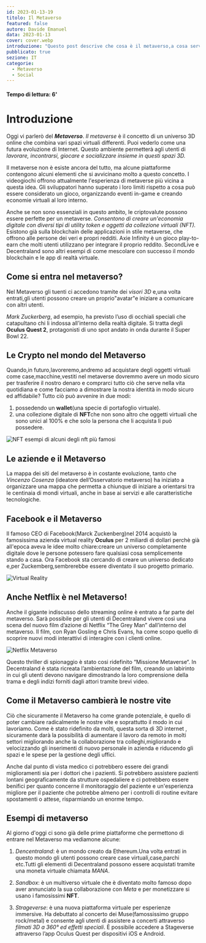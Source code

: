 ```yaml
---
id: 2023-01-13-19
titolo: Il Metaverso 
featured: false
autore: Davide Emanuel
data: 2023-01-13
cover: cover.webp
introduzione: "Questo post descrive che cosa è il metaverso,a cosa serve e come verrà usato in futuro." 
pubblicato: true
sezione: IT
categorie:
  - Metaverso
  - Social
---
```


#### Tempo di lettura: 6'


# Introduzione
Oggi vi parlerò del ***Metaverso***.
*Il metaverse* è il concetto di un universo 3D  online che combina vari spazi virtuali differenti. Puoi vederlo come una futura evoluzione di Internet. Questo ambiente permetterà agli utenti di *lavorare, incontrarsi, giocare e socializzare insieme in questi spazi 3D.*

Il metaverse non è esiste ancora del tutto, ma alcune piattaforme contengono alcuni elementi che si avvicinano molto a questo concetto. I videogiochi offrono attualmente l'esperienza di metaverse più vicina a questa idea. Gli sviluppatori hanno superato i loro limiti rispetto a cosa può essere considerato un gioco, organizzando eventi in-game e creando economie virtuali al loro interno.

Anche se non sono essenziali in questo ambito, le criptovalute possono essere perfette per un metaverse. *Consentono di creare un'economia digitale con diversi tipi di utility token e oggetti da collezione virtuali (NFT).* 
Esistono già sulla blockchain delle applicazioni in stile metaverse, che offrono alle persone dei veri e propri redditi. Axie Infinity è un gioco play-to-earn che molti utenti utilizzano per integrare il proprio reddito. SecondLive e Decentraland sono altri esempi di come mescolare con successo il mondo blockchain e le app di realtà virtuale.

## Come si entra nel metaverso?
Nel Metaverso gli tuenti ci accedono tramite dei *visori 3D* e,una volta entrati,gli utenti possono creare un proprio"avatar"e iniziare a comunicare con altri utenti.

*Mark Zuckerberg*, ad esempio, ha previsto l’uso di occhiali speciali che catapultano chi li indossa all’interno della realtà digitale. Si tratta degli **Oculus Quest 2**, protagonisti di uno spot andato in onda durante il Super Bowl 22.

## Le Crypto nel mondo del Metaverso

Quando,in futuro,lavoreremo,andremo ad acquistare degli oggetti virtuali come case,macchine,vestiti nel metaverse dovremmo avere un modo sicuro per trasferire il nostro denaro e comprarci tutto ciò che serve nella vita quotidiana e come facciamo a dimostrare la nostra identità in modo sicuro ed affidabile?
Tutto ciò può avvenire in due modi:
1. possedendo un **wallet**(una specie di portafoglio virtuale).
2. una collezione digitale di **NFT**che non sono altro che oggetti virtuali che sono unici al 100% e che solo la persona che li acquista li può possedere.

![NFT](/img/posts/il-metaverso(emanuel)/nft.webp)
esempi di alcuni degli nft più famosi

## Le aziende e il Metaverso
La mappa dei siti del metaverso è in costante evoluzione, tanto che *Vincenzo Cosenza* (ideatore dell’Osservatorio metaverso) ha iniziato a organizzare una mappa che permetta a chiunque di iniziare a orientarsi tra le centinaia di mondi virtuali, anche in base ai servizi e alle caratteristiche tecnologiche.



## Facebook e il Metaverso
Il famoso CEO di Facebook(Marck Zuckenberg)nel 2014 acquistò la famosissima azienda virtual reality **Oculus** per 2 miliardi di dollari perchè già all'epoca aveva le idee molto chiare:creare un universo completamente digitale dove le persone potessero fare qualsiasi cosa semplicemente stando a casa.
Ora Facebook sta cercando di creare un universo dedicato e,per Zuckemberg,sembrerebbe essere diventato il suo progetto primario.



![Virtual Reality](/img/posts/il-metaverso(emanuel)/facebook.jpeg)

##  Anche Netflix è nel Metaverso!


Anche il gigante indiscusso dello streaming online è entrato a far parte del metaverso.
Sarà possibile per gli utenti di Decentraland vivere così una scena del nuovo film d’azione di Netflix “The Grey Man” dall’interno del metaverso.
Il film, con Ryan Gosling e Chris Evans, ha come scopo quello di scoprire nuovi modi interattivi di interagire con i clienti online.

![Netflix Metaverso](/img/posts/il-metaverso(emanuel)/metaverse-.jpeg.webp)

Questo thriller di spionaggio è stato cosi ridefinito “Missione Metaverse“. In Decentraland è stata ricreata l’ambientazione del film, creando un labirinto in cui gli utenti devono navigare dimostrando la loro comprensione della trama e degli indizi forniti dagli attori tramite brevi video.

## Come il Metaverso cambierà le nostre vite 

Ciò che sicuramente il Metaverso ha come grande potenziale, è quello di poter cambiare radicalmente le nostre vite e soprattutto il modo in cui lavoriamo. Come è stato ridefinito da molti, questa sorta di 3D internet , sicuramente darà la possibilità di aumentare il lavoro da remoto in molti settori migliorando anche la collaborazione tra colleghi,migliorando e velocizzando gli inserimenti di nuovo personale in azienda e riducendo gli spazi e le spese per la gestione degli uffici. 

Anche dal punto di vista medico ci potrebbero essere dei grandi miglioramenti sia per i dottori che i pazienti. Si potrebbero assistere pazienti lontani geograficamente da strutture ospedaliere e ci potrebbero essere benifici per quanto concerne il monitoraggio del paziente e un'esperienza migliore per il paziente che potrebbe almeno per i controlli di routine evitare spostamenti o attese, risparmiando un enorme tempo.

## Esempi di metaverso ##
Al giorno d'oggi ci sono già delle prime piattaforme che permettono di entrare nel Metaverso ma vediamone alcune:

1. *Dencentraland*: è un mondo creato da Ethereum.Una volta entrati in questo mondo gli utenti possono creare case virtuali,case,parchi etc.Tutti gli elementi di Decentraland possono essere acquistati tramite una moneta virtuale chiamata *MANA*.

2. *Sandbox*: è un multiverso virtuale che è diventato molto famoso dopo aver annunciato la sua collaborazione con *Meta* e per monetizzare si usano i famosissimi **NFT**.

3. *Strageverse*: è una nuova piattaforma virtuale per esperienze immersive. Ha debuttato al concerto dei Muse(famossissimo gruppo rock/metal) e consente agli utenti di assistere a concerti attraverso *filmati 3D a 360° ed effetti speciali*. È possibile accedere a Stageverse attraverso l’app Oculus Quest per dispositivi iOS e Android. 
